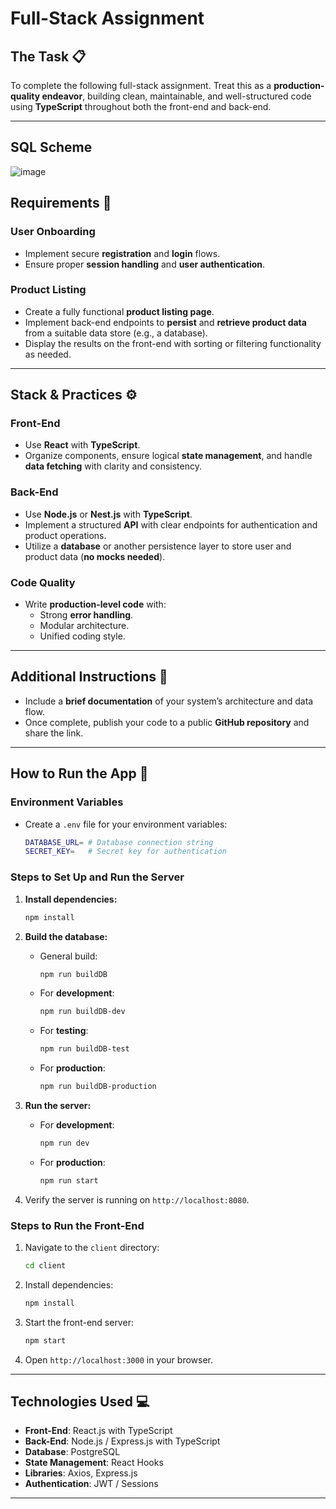 # Full-Stack Assignment

## **The Task** :clipboard:

To complete the following full-stack assignment. Treat this as a **production-quality endeavor**, building clean, maintainable, and well-structured code using **TypeScript** throughout both the front-end and back-end.

---

## **SQL Scheme**

![image](https://github.com/user-attachments/assets/3cc79ca7-c61b-4c3e-a048-a7c679846feb)

## **Requirements** :wrench:

### **User Onboarding**

- Implement secure **registration** and **login** flows.
- Ensure proper **session handling** and **user authentication**.

### **Product Listing**

- Create a fully functional **product listing page**.
- Implement back-end endpoints to **persist** and **retrieve product data** from a suitable data store (e.g., a database).
- Display the results on the front-end with sorting or filtering functionality as needed.

---

## **Stack & Practices** :gear:

### **Front-End**

- Use **React** with **TypeScript**.
- Organize components, ensure logical **state management**, and handle **data fetching** with clarity and consistency.

### **Back-End**

- Use **Node.js** or **Nest.js** with **TypeScript**.
- Implement a structured **API** with clear endpoints for authentication and product operations.
- Utilize a **database** or another persistence layer to store user and product data (**no mocks needed**).

### **Code Quality**

- Write **production-level code** with:
  - Strong **error handling**.
  - Modular architecture.
  - Unified coding style.

---

## **Additional Instructions** :memo:

- Include a **brief documentation** of your system’s architecture and data flow.
- Once complete, publish your code to a public **GitHub repository** and share the link.

---

## **How to Run the App** :electric_plug:

### **Environment Variables**

- Create a `.env` file for your environment variables:
  ```sh
  DATABASE_URL= # Database connection string
  SECRET_KEY=   # Secret key for authentication
  ```


### **Steps to Set Up and Run the Server**

1. **Install dependencies:**
   ```bash
   npm install
   ```

2. **Build the database:**
   - General build:
     ```bash
     npm run buildDB
     ```
   - For **development**:
     ```bash
     npm run buildDB-dev
     ```
   - For **testing**:
     ```bash
     npm run buildDB-test
     ```
   - For **production**:
     ```bash
     npm run buildDB-production
     ```

3. **Run the server:**
   - For **development**:
     ```bash
     npm run dev
     ```
   - For **production**:
     ```bash
     npm run start
     ```

3. Verify the server is running on `http://localhost:8080`.

### **Steps to Run the Front-End**

1. Navigate to the `client` directory:
   ```bash
   cd client
   ```
2. Install dependencies:
   ```bash
   npm install
   ```
3. Start the front-end server:
   ```bash
   npm start
   ```
4. Open `http://localhost:3000` in your browser.

---

## **Technologies Used** :computer:

- **Front-End**: React.js with TypeScript
- **Back-End**: Node.js / Express.js with TypeScript
- **Database**: PostgreSQL
- **State Management**: React Hooks
- **Libraries**: Axios, Express.js
- **Authentication**: JWT / Sessions

---
